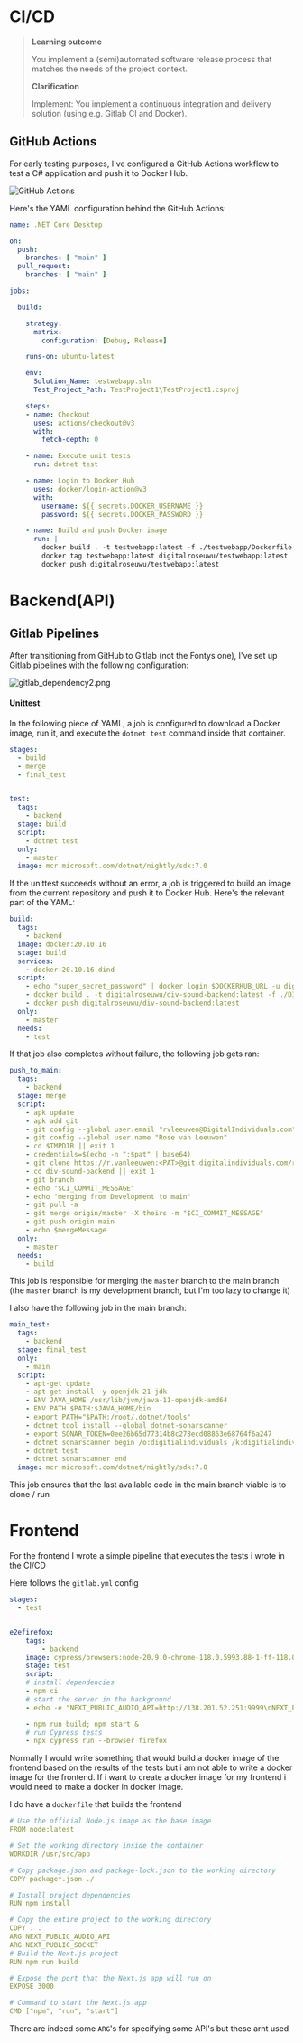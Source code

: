 # CI/CD

>**Learning outcome**
>
>You implement a (semi)automated software release process that matches the needs of the project context.
>
>**Clarification**
>
>Implement: You implement a continuous integration and delivery solution (using e.g. Gitlab CI and Docker).

## GitHub Actions
For early testing purposes, I've configured a GitHub Actions workflow to test a C# application and push it to Docker Hub.

![GitHub Actions](github_actions.png)

Here's the YAML configuration behind the GitHub Actions:

```yaml
name: .NET Core Desktop

on:
  push:
    branches: [ "main" ]
  pull_request:
    branches: [ "main" ]

jobs:

  build:

    strategy:
      matrix:
        configuration: [Debug, Release]

    runs-on: ubuntu-latest

    env:
      Solution_Name: testwebapp.sln
      Test_Project_Path: TestProject1\TestProject1.csproj

    steps:
    - name: Checkout
      uses: actions/checkout@v3
      with:
        fetch-depth: 0

    - name: Execute unit tests
      run: dotnet test

    - name: Login to Docker Hub
      uses: docker/login-action@v3
      with:
        username: ${{ secrets.DOCKER_USERNAME }}
        password: ${{ secrets.DOCKER_PASSWORD }}

    - name: Build and push Docker image
      run: |
        docker build . -t testwebapp:latest -f ./testwebapp/Dockerfile
        docker tag testwebapp:latest digitalroseuwu/testwebapp:latest
        docker push digitalroseuwu/testwebapp:latest
```
# Backend(API)

## Gitlab Pipelines
After transitioning from GitHub to Gitlab (not the Fontys one), I've set up Gitlab pipelines with the following configuration:

![gitlab_dependency2.png](gitlab_dependency2.png)
#### Unittest
In the following piece of YAML, a job is configured to download a Docker image, run it, and execute the `dotnet test` command inside that container.

```yaml
stages:
  - build
  - merge
  - final_test


test:
  tags:
    - backend
  stage: build
  script:
    - dotnet test
  only:
    - master
  image: mcr.microsoft.com/dotnet/nightly/sdk:7.0
```

If the unittest succeeds without an error, a job is triggered to build an image from the current repository and push it to Docker Hub. Here's the relevant part of the YAML:

```yaml
build:
  tags:
    - backend
  image: docker:20.10.16
  stage: build
  services:
    - docker:20.10.16-dind
  script:
    - echo "super_secret_password" | docker login $DOCKERHUB_URL -u digitalroseuwu --password-stdin     
    - docker build . -t digitalroseuwu/div-sound-backend:latest -f ./DIV-SOUND-backend/Dockerfile
    - docker push digitalroseuwu/div-sound-backend:latest
  only:
    - master
  needs:
    - test
```

If that job also completes without failure, the following job gets ran:

```yaml
push_to_main:
  tags:
    - backend
  stage: merge
  script:
    - apk update
    - apk add git
    - git config --global user.email "rvleeuwen@DigitalIndividuals.com"
    - git config --global user.name "Rose van Leeuwen"
    - cd $TMPDIR || exit 1
    - credentials=$(echo -n ":$pat" | base64)
    - git clone https://r.vanleeuwen:<PAT>@git.digitalindividuals.com/rvleeuwen/div-sound-backend.git || exit 1
    - cd div-sound-backend || exit 1
    - git branch
    - echo "$CI_COMMIT_MESSAGE"
    - echo "merging from Development to main"
    - git pull -a
    - git merge origin/master -X theirs -m "$CI_COMMIT_MESSAGE"
    - git push origin main
    - echo $mergeMessage
  only:
    - master
  needs:
    - build
```

This job is responsible for merging the ``master`` branch to the main branch
(the ``master`` branch is my development branch, but I'm too lazy to change it)

I also have the following job in the main branch:

```yaml
main_test:
  tags:
    - backend
  stage: final_test
  only:
    - main
  script:
    - apt-get update
    - apt-get install -y openjdk-21-jdk
    - ENV JAVA_HOME /usr/lib/jvm/java-11-openjdk-amd64
    - ENV PATH $PATH:$JAVA_HOME/bin
    - export PATH="$PATH:/root/.dotnet/tools"
    - dotnet tool install --global dotnet-sonarscanner
    - export SONAR_TOKEN=0ee26b65d77314b8c278ecd08863e68764f6a247
    - dotnet sonarscanner begin /o:digitialindividuals /k:digitialindividuals_digitialindividuals /d:sonar.host.url=https://sonarcloud.io
    - dotnet test
    - dotnet sonarscanner end
  image: mcr.microsoft.com/dotnet/nightly/sdk:7.0
```

This job ensures that the last available code in the main branch viable is to clone / run


# Frontend

For the frontend I wrote a simple pipeline that executes the tests i wrote in the CI/CD

Here follows the `gitlab.yml` config

```yaml
stages:
  - test


e2efirefox:
    tags:
        - backend
    image: cypress/browsers:node-20.9.0-chrome-118.0.5993.88-1-ff-118.0.2-edge-118.0.2088.46-1
    stage: test
    script:
    # install dependencies
    - npm ci
    # start the server in the background
    - echo -e "NEXT_PUBLIC_AUDIO_API=http://138.201.52.251:9999\nNEXT_PUBLIC_SOCKET=http://138.201.52.251:9997" > .env.local

    - npm run build; npm start &
    # run Cypress tests
    - npx cypress run --browser firefox
```


Normally I would write something that would build a docker image of the frontend based on the results of the tests but i am not able to write a docker image for the frontend. If i want to create a docker image for my frontend i would need to make a docker in docker image.

I do have a `dockerfile` that builds the frontend

```yaml
# Use the official Node.js image as the base image
FROM node:latest

# Set the working directory inside the container
WORKDIR /usr/src/app

# Copy package.json and package-lock.json to the working directory
COPY package*.json ./

# Install project dependencies
RUN npm install

# Copy the entire project to the working directory
COPY . .
ARG NEXT_PUBLIC_AUDIO_API
ARG NEXT_PUBLIC_SOCKET
# Build the Next.js project
RUN npm run build

# Expose the port that the Next.js app will run on
EXPOSE 3000

# Command to start the Next.js app
CMD ["npm", "run", "start"]

```

There are indeed some `ARG`'s for specifying some API's but these arnt used 